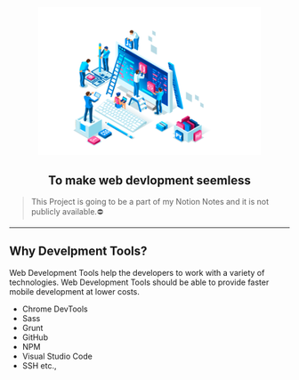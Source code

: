 <p align="center">
  <img alt="Technology" width="400px" src="/assets/images/tech.png" />
</p>
<h2 align="center">To make web devlopment seemless</h2>

> This Project is going to be a part of my Notion Notes and it is not publicly available.⛔️

---

## Why Develpment Tools?

Web Development Tools help the developers to work with a variety of technologies. Web Development Tools should be able to provide faster mobile development at lower costs.

* Chrome DevTools
* Sass
* Grunt
* GitHub
* NPM
* Visual Studio Code
* SSH etc.,
